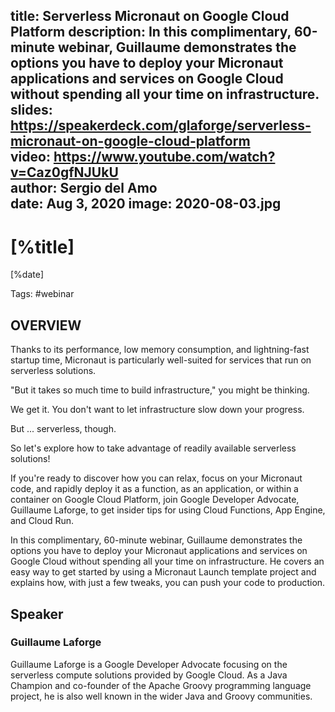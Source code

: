 title: Serverless Micronaut on Google Cloud Platform
description: In this complimentary, 60-minute webinar, Guillaume demonstrates the options you have to deploy your Micronaut applications and services on Google Cloud without spending all your time on infrastructure.
slides: https://speakerdeck.com/glaforge/serverless-micronaut-on-google-cloud-platform    
video: https://www.youtube.com/watch?v=Caz0gfNJUkU  
author: Sergio del Amo  
date: Aug 3, 2020
image: 2020-08-03.jpg
---

# [%title]

[%date] 

Tags: #webinar

## OVERVIEW

Thanks to its performance, low memory consumption, and lightning-fast startup time, Micronaut is particularly well-suited for services that run on serverless solutions.

"But it takes so much time to build infrastructure," you might be thinking.

We get it. You don't want to let infrastructure slow down your progress.

But ... serverless, though.

So let's explore how to take advantage of readily available serverless solutions!

If you're ready to discover how you can relax, focus on your Micronaut code, and rapidly deploy it as a function, as an application, or within a container on Google Cloud Platform, join Google Developer Advocate, Guillaume Laforge, to get insider tips for using Cloud Functions, App Engine, and Cloud Run.

In this complimentary, 60-minute webinar, Guillaume demonstrates the options you have to deploy your Micronaut applications and services on Google Cloud without spending all your time on infrastructure. He covers an easy way to get started by using a Micronaut Launch template project and explains how, with just a few tweaks, you can push your code to production.

## Speaker 

### Guillaume Laforge

Guillaume Laforge is a Google Developer Advocate focusing on the serverless compute solutions provided by Google Cloud. As a Java Champion and co-founder of the Apache Groovy programming language project, he is also well known in the wider Java and Groovy communities.
